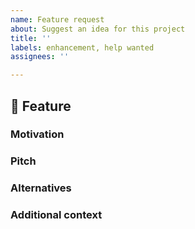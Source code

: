 ```yaml
---
name: Feature request
about: Suggest an idea for this project
title: ''
labels: enhancement, help wanted
assignees: ''

---
```


## 🚀 Feature
<!-- A clear and concise description of the feature proposal -->

### Motivation
<!-- Please outline the motivation for the proposal. Is your feature request related to a problem? e.g., I'm always frustrated when [...]. If this is related to another GitHub issue, please link here too -->

### Pitch
<!-- A clear and concise description of what you want to happen. -->

### Alternatives
<!-- A clear and concise description of any alternative solutions or features you've considered, if any. -->

### Additional context
<!-- Add any other context or screenshots about the feature request here. -->
